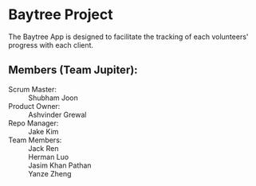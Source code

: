 # Baytree Project

The Baytree App is designed to facilitate the tracking of each volunteers' progress with each client.

## Members  (Team Jupiter): 

<dl>
<dt>Scrum Master:</dt>
<dd>Shubham Joon</dd>

<dt>Product Owner:</dt>
<dd>Ashvinder Grewal</dd>

<dt>Repo Manager:</dt> 
<dd>Jake Kim</dd>

<dt>Team Members:</dt> 
<dd>Jack Ren</dd> 
<dd>Herman Luo</dd>
<dd>Jasim Khan Pathan</dd>
<dd>Yanze Zheng</dd>
</dl>
